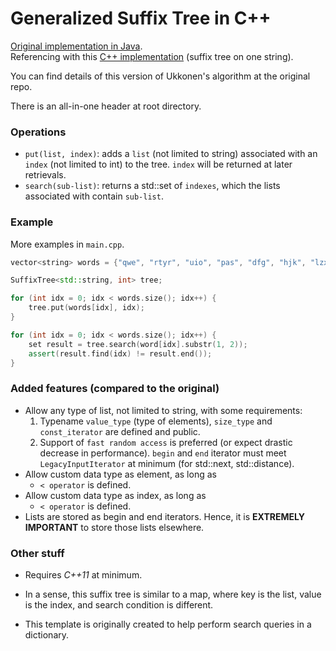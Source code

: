 # Generalized Suffix Tree in C++

[Original implementation in Java](https://github.com/abahgat/suffixtree).
<br>
Referencing with this [C++ implementation](https://github.com/murraycu/murrayc-suffix-tree/tree/ukkonen) (suffix tree on
one string).

You can find details of this version of Ukkonen's algorithm at the original repo.

There is an all-in-one header at root directory.

### Operations
- `put(list, index)`: adds a `list` (not limited to string) associated with an `index` (not limited to int) to the tree. `index` will be returned at later retrievals.
- `search(sub-list)`: returns a std::set of `indexes`, which the lists associated with contain `sub-list`.

### Example
More examples in `main.cpp`.
``` c++
vector<string> words = {"qwe", "rtyr", "uio", "pas", "dfg", "hjk", "lzx", "cvb", "bnm"};

SuffixTree<std::string, int> tree;

for (int idx = 0; idx < words.size(); idx++) {
    tree.put(words[idx], idx);
}

for (int idx = 0; idx < words.size(); idx++) {
    set result = tree.search(word[idx].substr(1, 2));
    assert(result.find(idx) != result.end());
}
```

### Added features (compared to the original)

- Allow any type of list, not limited to string, with some requirements:
    1. Typename `value_type` (type of elements), `size_type` and `const_iterator` are defined and public.
    2. Support of `fast random access` is preferred (or expect drastic decrease in performance). `begin` and `end` iterator must
       meet `LegacyInputIterator` at minimum (for std::next, std::distance).
- Allow custom data type as element, as long as
    - `< operator` is defined.
- Allow custom data type as index, as long as
    - `< operator` is defined.
- Lists are stored as begin and end iterators. Hence, it is **EXTREMELY IMPORTANT** to store those lists elsewhere.

### Other stuff

- Requires *C++11* at minimum.

- In a sense, this suffix tree is similar to a map, where key is the list, value is the index, and search condition is different.

-  This template is originally created to help perform search queries in a dictionary.
